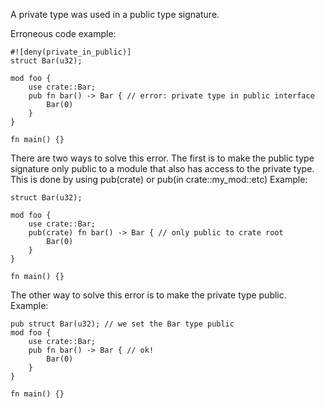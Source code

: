 A private type was used in a public type signature.

Erroneous code example:

```compile_fail,E0446
#![deny(private_in_public)]
struct Bar(u32);

mod foo {
    use crate::Bar;
    pub fn bar() -> Bar { // error: private type in public interface
        Bar(0)
    }
}

fn main() {}
```

There are two ways to solve this error. The first is to make the public type
signature only public to a module that also has access to the private type.
This is done by using pub(crate) or pub(in crate::my_mod::etc)
Example:

```
struct Bar(u32);

mod foo {
    use crate::Bar;
    pub(crate) fn bar() -> Bar { // only public to crate root
        Bar(0)
    }
}

fn main() {}
```

The other way to solve this error is to make the private type public.
Example:

```
pub struct Bar(u32); // we set the Bar type public
mod foo {
    use crate::Bar;
    pub fn bar() -> Bar { // ok!
        Bar(0)
    }
}

fn main() {}
```
